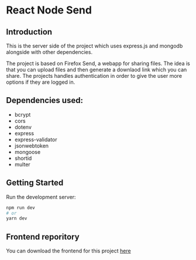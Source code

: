 # React Node Send 

## Introduction

This is the server side of the project which uses express.js and mongodb alongside with other dependencies. 

The project is based on Firefox Send, a webapp for sharing files. The idea is that you can upload files and then generate a downlaod link which you can share. The projects handles authentication in order to give the user more options if they are logged in.

## Dependencies used: 
* bcrypt 
* cors
* dotenv
* express 
* express-validator
* jsonwebtoken
* mongoose
* shortid
* multer
  
## Getting Started

Run the development server:

```bash
npm run dev
# or
yarn dev
```

## Frontend reporitory

You can download the frontend for this project [here](https://github.com/BauTancredi/nodesend-client)